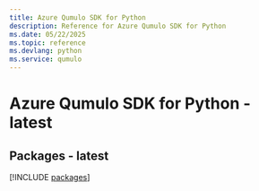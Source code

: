 ```yaml
---
title: Azure Qumulo SDK for Python
description: Reference for Azure Qumulo SDK for Python
ms.date: 05/22/2025
ms.topic: reference
ms.devlang: python
ms.service: qumulo
---
```

# Azure Qumulo SDK for Python - latest
## Packages - latest
[!INCLUDE [packages](qumulo-index.md)]